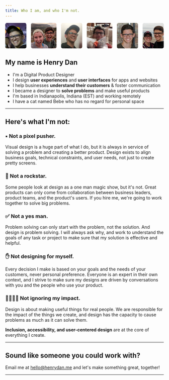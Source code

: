 ```yaml
---
title: Who I am, and who I'm not.
---
```

![Me](/images/about/about9.jpg)

## My name is Henry Dan

- I'm a Digital Product Designer
- I design **user experiences** and **user interfaces** for apps and websites
- I help businesses **understand their customers** & foster communication
- I became a designer to **solve problems** and make useful products
- I'm based in Indianapolis, Indiana (EST) and working remotely
- I have a cat named Bebe who has no regard for personal space

---

## Here's what I'm not:

### ▪️ Not a pixel pusher.

Visual design is a huge part of what I do, but it is always in service of solving a problem and creating a better product. Design exists to align business goals, technical constraints, and user needs, not just to create pretty screens.

### 🎸 Not a rockstar.

Some people look at design as a one man magic show, but it's not. Great products can only come from collaboration between business leaders, product teams, and the product's users. If you hire me, we're going to work together to solve big problems.

### ✅ Not a yes man.

Problem solving can only start with the problem, not the solution. And design is problem solving. I will always ask why, and work to understand the goals of any task or project to make sure that my solution is effective and helpful.

### ✋ Not designing for myself.

Every decision I make is based on your goals and the needs of your customers, never personal preference. Everyone is an expert in their own context, and I strive to make sure my designs are driven by conversations with you and the people who use your product.

### 👩‍👩‍👧‍👦 Not ignoring my impact.

Design is about making useful things for real people. We are responsible for the impact of the things we create, and design has the capacity to cause problems as much as it can solve them.

**Inclusion, accessibility, and user-centered design** are at the core of everything I create.

---
## Sound like someone you could work with?
Email me at [hello@henrydan.me](mailto:hello@henrydan.me) and let's make something great, together!

---